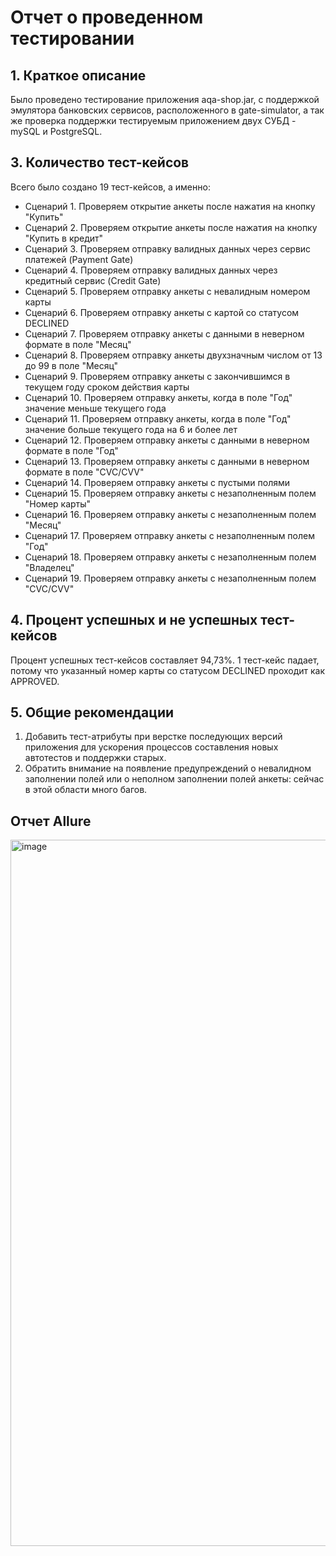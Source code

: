 # Отчет о проведенном тестировании

## 1. Краткое описание

Было проведено тестирование приложения aqa-shop.jar, с поддержкой эмулятора банковских сервисов, расположенного в gate-simulator, а так же проверка поддержки тестируемым приложением двух СУБД - mySQL и PostgreSQL.

## 3. Количество тест-кейсов

Всего было создано 19 тест-кейсов, а именно:

- Сценарий 1. Проверяем открытие анкеты после нажатия на кнопку "Купить"
- Сценарий 2. Проверяем открытие анкеты после нажатия на кнопку "Купить в кредит"
- Сценарий 3. Проверяем отправку валидных данных через сервис платежей (Payment Gate)
- Сценарий 4. Проверяем отправку валидных данных через кредитный сервис (Credit Gate)
- Сценарий 5. Проверяем отправку анкеты с невалидным номером карты
- Сценарий 6. Проверяем отправку анкеты с картой со статусом DECLINED
- Сценарий 7. Проверяем отправку анкеты с данными в неверном формате в поле "Месяц"
- Сценарий 8. Проверяем отправку анкеты двухзначным числом от 13 до 99 в поле "Месяц"
- Сценарий 9. Проверяем отправку анкеты с закончившимся в текущем году сроком действия карты
- Сценарий 10. Проверяем отправку анкеты, когда в поле "Год" значение меньше текущего года
- Сценарий 11. Проверяем отправку анкеты, когда в поле "Год" значение больше текущего года на 6 и более лет
- Сценарий 12. Проверяем отправку анкеты с данными в неверном формате в поле "Год"
- Сценарий 13. Проверяем отправку анкеты с данными в неверном формате в поле "CVC/CVV"
- Сценарий 14. Проверяем отправку анкеты с пустыми полями
- Сценарий 15. Проверяем отправку анкеты с незаполненным полем "Номер карты"
- Сценарий 16. Проверяем отправку анкеты с незаполненным полем "Месяц"
- Сценарий 17. Проверяем отправку анкеты с незаполненным полем "Год"
- Сценарий 18. Проверяем отправку анкеты с незаполненным полем "Владелец"
- Сценарий 19. Проверяем отправку анкеты с незаполненным полем "CVC/CVV"

## 4. Процент успешных и не успешных тест-кейсов

Процент успешных тест-кейсов составляет 94,73%.
1 тест-кейс падает, потому что указанный номер карты со статусом DECLINED проходит как APPROVED.

## 5. Общие рекомендации

1. Добавить тест-атрибуты при верстке последующих версий приложения для ускорения процессов составления новых автотестов и поддержки старых.
2. Обратить внимание на появление предупреждений о невалидном заполнении полей или о неполном заполнении полей анкеты: сейчас в этой области много багов.

## Отчет Allure
<img width="1130" alt="image" src="https://github.com/alekanic/Diploma/assets/127054802/4f8fc0a7-3d70-4689-9c59-5aeb8a2dda3f">
